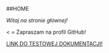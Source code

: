 ##HOME

_Witaj na stronie głównej!_

< = Zapraszam na profil GitHub!

<a href = "/docs"> LINK DO TESTOWEJ DOKUMENTACJI!</a>
